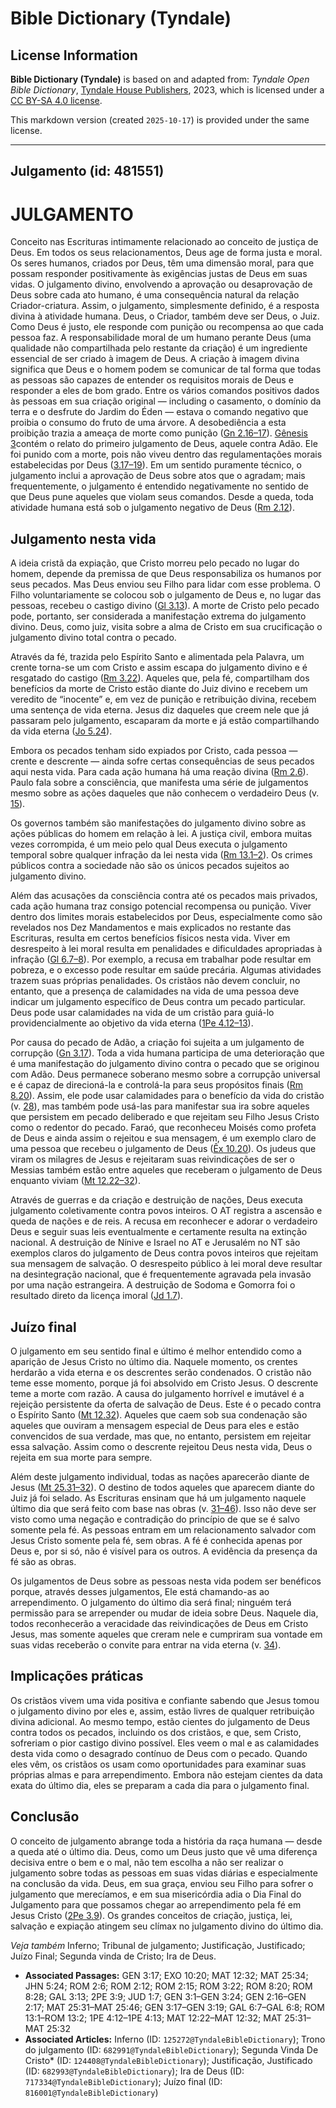 # Bible Dictionary (Tyndale)

## License Information

**Bible Dictionary (Tyndale)** is based on and adapted from: _Tyndale Open Bible Dictionary_, [Tyndale House Publishers](https://tyndaleopenresources.com/), 2023, which is licensed under a [CC BY-SA 4.0 license](https://creativecommons.org/licenses/by-sa/4.0/legalcode.en).

This markdown version (created `2025-10-17`) is provided under the same license.



--------------------------------

## Julgamento (id: 481551)

JULGAMENTO
==========

Conceito nas Escrituras intimamente relacionado ao conceito de justiça de Deus. Em todos os seus relacionamentos, Deus age de forma justa e moral. Os seres humanos, criados por Deus, têm uma dimensão moral, para que possam responder positivamente às exigências justas de Deus em suas vidas. O julgamento divino, envolvendo a aprovação ou desaprovação de Deus sobre cada ato humano, é uma consequência natural da relação Criador\-criatura. Assim, o julgamento, simplesmente definido, é a resposta divina à atividade humana. Deus, o Criador, também deve ser Deus, o Juiz. Como Deus é justo, ele responde com punição ou recompensa ao que cada pessoa faz. A responsabilidade moral de um humano perante Deus (uma qualidade não compartilhada pelo restante da criação) é um ingrediente essencial de ser criado à imagem de Deus. A criação à imagem divina significa que Deus e o homem podem se comunicar de tal forma que todas as pessoas são capazes de entender os requisitos morais de Deus e responder a eles de bom grado. Entre os vários comandos positivos dados às pessoas em sua criação original — including o casamento, o domínio da terra e o desfrute do Jardim do Éden — estava o comando negativo que proibia o consumo do fruto de uma árvore. A desobediência a esta proibição trazia a ameaça de morte como punição ([Gn 2\.16–17](https://ref.ly/Gen2:16-Gen2:17)). [Gênesis 3](https://ref.ly/Gen3:1-Gen3:24)contém o relato do primeiro julgamento de Deus, aquele contra Adão. Ele foi punido com a morte, pois não viveu dentro das regulamentações morais estabelecidas por Deus ([3\.17–19](https://ref.ly/Gen3:17-Gen3:19)). Em um sentido puramente técnico, o julgamento inclui a aprovação de Deus sobre atos que o agradam; mais frequentemente, o julgamento é entendido negativamente no sentido de que Deus pune aqueles que violam seus comandos. Desde a queda, toda atividade humana está sob o julgamento negativo de Deus ([Rm 2\.12](https://ref.ly/Rom2:12)).

Julgamento nesta vida
---------------------

A ideia cristã da expiação, que Cristo morreu pelo pecado no lugar do homem, depende da premissa de que Deus responsabiliza os humanos por seus pecados. Mas Deus enviou seu Filho para lidar com esse problema. O Filho voluntariamente se colocou sob o julgamento de Deus e, no lugar das pessoas, recebeu o castigo divino ([Gl 3\.13](https://ref.ly/Gal3:13)). A morte de Cristo pelo pecado pode, portanto, ser considerada a manifestação extrema do julgamento divino. Deus, como juiz, visita sobre a alma de Cristo em sua crucificação o julgamento divino total contra o pecado.

Através da fé, trazida pelo Espírito Santo e alimentada pela Palavra, um crente torna\-se um com Cristo e assim escapa do julgamento divino e é resgatado do castigo ([Rm 3\.22](https://ref.ly/Rom3:22)). Aqueles que, pela fé, compartilham dos benefícios da morte de Cristo estão diante do Juiz divino e recebem um veredito de “inocente” e, em vez de punição e retribuição divina, recebem uma sentença de vida eterna. Jesus diz daqueles que creem nele que já passaram pelo julgamento, escaparam da morte e já estão compartilhando da vida eterna ([Jo 5\.24](https://ref.ly/John5:24)).

Embora os pecados tenham sido expiados por Cristo, cada pessoa — crente e descrente — ainda sofre certas consequências de seus pecados aqui nesta vida. Para cada ação humana há uma reação divina ([Rm 2\.6](https://ref.ly/Rom2:6)). Paulo fala sobre a consciência, que manifesta uma série de julgamentos mesmo sobre as ações daqueles que não conhecem o verdadeiro Deus (v. [15](https://ref.ly/Rom2:15)).

Os governos também são manifestações do julgamento divino sobre as ações públicas do homem em relação à lei. A justiça civil, embora muitas vezes corrompida, é um meio pelo qual Deus executa o julgamento temporal sobre qualquer infração da lei nesta vida ([Rm 13\.1–2](https://ref.ly/Rom13:1-Rom13:2)). Os crimes públicos contra a sociedade não são os únicos pecados sujeitos ao julgamento divino.

Além das acusações da consciência contra até os pecados mais privados, cada ação humana traz consigo potencial recompensa ou punição. Viver dentro dos limites morais estabelecidos por Deus, especialmente como são revelados nos Dez Mandamentos e mais explicados no restante das Escrituras, resulta em certos benefícios físicos nesta vida. Viver em desrespeito à lei moral resulta em penalidades e dificuldades apropriadas à infração ([Gl 6\.7–8](https://ref.ly/Gal6:7-Gal6:8)). Por exemplo, a recusa em trabalhar pode resultar em pobreza, e o excesso pode resultar em saúde precária. Algumas atividades trazem suas próprias penalidades. Os cristãos não devem concluir, no entanto, que a presença de calamidades na vida de uma pessoa deve indicar um julgamento específico de Deus contra um pecado particular. Deus pode usar calamidades na vida de um cristão para guiá\-lo providencialmente ao objetivo da vida eterna ([1Pe 4\.12–13](https://ref.ly/1Pet4:12-1Pet4:13)).

Por causa do pecado de Adão, a criação foi sujeita a um julgamento de corrupção ([Gn 3\.17](https://ref.ly/Gen3:17)). Toda a vida humana participa de uma deterioração que é uma manifestação do julgamento divino contra o pecado que se originou com Adão. Deus permanece soberano mesmo sobre a corrupção universal e é capaz de direcioná\-la e controlá\-la para seus propósitos finais ([Rm 8\.20](https://ref.ly/Rom8:20)). Assim, ele pode usar calamidades para o benefício da vida do cristão (v. [28](https://ref.ly/Rom8:28)), mas também pode usá\-las para manifestar sua ira sobre aqueles que persistem em pecado deliberado e que rejeitam seu Filho Jesus Cristo como o redentor do pecado. Faraó, que reconheceu Moisés como profeta de Deus e ainda assim o rejeitou e sua mensagem, é um exemplo claro de uma pessoa que recebeu o julgamento de Deus ([Êx 10\.20](https://ref.ly/Exod10:20)). Os judeus que viram os milagres de Jesus e rejeitaram suas reivindicações de ser o Messias também estão entre aqueles que receberam o julgamento de Deus enquanto viviam ([Mt 12\.22–32](https://ref.ly/Matt12:22-Matt12:32)).

Através de guerras e da criação e destruição de nações, Deus executa julgamento coletivamente contra povos inteiros. O AT registra a ascensão e queda de nações e de reis. A recusa em reconhecer e adorar o verdadeiro Deus e seguir suas leis eventualmente e certamente resulta na extinção nacional. A destruição de Nínive e Israel no AT e Jerusalém no NT são exemplos claros do julgamento de Deus contra povos inteiros que rejeitam sua mensagem de salvação. O desrespeito público à lei moral deve resultar na desintegração nacional, que é frequentemente agravada pela invasão por uma nação estrangeira. A destruição de Sodoma e Gomorra foi o resultado direto da licença imoral ([Jd 1\.7](https://ref.ly/Jude1:7)).

Juízo final
-----------

O julgamento em seu sentido final e último é melhor entendido como a aparição de Jesus Cristo no último dia. Naquele momento, os crentes herdarão a vida eterna e os descrentes serão condenados. O cristão não teme esse momento, porque já foi absolvido em Cristo Jesus. O descrente teme a morte com razão. A causa do julgamento horrível e imutável é a rejeição persistente da oferta de salvação de Deus. Este é o pecado contra o Espírito Santo ([Mt 12\.32](https://ref.ly/Matt12:32)). Aqueles que caem sob sua condenação são aqueles que ouviram a mensagem especial de Deus para eles e estão convencidos de sua verdade, mas que, no entanto, persistem em rejeitar essa salvação. Assim como o descrente rejeitou Deus nesta vida, Deus o rejeita em sua morte para sempre.

Além deste julgamento individual, todas as nações aparecerão diante de Jesus ([Mt 25\.31–32](https://ref.ly/Matt25:31-Matt25:32)). O destino de todos aqueles que aparecem diante do Juiz já foi selado. As Escrituras ensinam que há um julgamento naquele último dia que será feito com base nas obras (v. [31–46](https://ref.ly/Matt25:31-Matt25:46)). Isso não deve ser visto como uma negação e contradição do princípio de que se é salvo somente pela fé. As pessoas entram em um relacionamento salvador com Jesus Cristo somente pela fé, sem obras. A fé é conhecida apenas por Deus e, por si só, não é visível para os outros. A evidência da presença da fé são as obras.

Os julgamentos de Deus sobre as pessoas nesta vida podem ser benéficos porque, através desses julgamentos, Ele está chamando\-as ao arrependimento. O julgamento do último dia será final; ninguém terá permissão para se arrepender ou mudar de ideia sobre Deus. Naquele dia, todos reconhecerão a veracidade das reivindicações de Deus em Cristo Jesus, mas somente aqueles que creram nele e cumpriram sua vontade em suas vidas receberão o convite para entrar na vida eterna (v. [34](https://ref.ly/Matt25:34)).

Implicações práticas
--------------------

Os cristãos vivem uma vida positiva e confiante sabendo que Jesus tomou o julgamento divino por eles e, assim, estão livres de qualquer retribuição divina adicional. Ao mesmo tempo, estão cientes do julgamento de Deus contra todos os pecados, incluindo os dos cristãos, e que, sem Cristo, sofreriam o pior castigo divino possível. Eles veem o mal e as calamidades desta vida como o desagrado contínuo de Deus com o pecado. Quando eles vêm, os cristãos os usam como oportunidades para examinar suas próprias almas e para arrependimento. Embora não estejam cientes da data exata do último dia, eles se preparam a cada dia para o julgamento final.

Conclusão
---------

O conceito de julgamento abrange toda a história da raça humana — desde a queda até o último dia. Deus, como um Deus justo que vê uma diferença decisiva entre o bem e o mal, não tem escolha a não ser realizar o julgamento sobre todas as pessoas em suas vidas diárias e especialmente na conclusão da vida. Deus, em sua graça, enviou seu Filho para sofrer o julgamento que merecíamos, e em sua misericórdia adia o Dia Final do Julgamento para que possamos chegar ao arrependimento pela fé em Jesus Cristo ([2Pe 3\.9](https://ref.ly/2Pet3:9)). Os grandes conceitos de criação, justiça, lei, salvação e expiação atingem seu clímax no julgamento divino do último dia.

*Veja também* Inferno; Tribunal de julgamento; Justificação, Justificado; Juízo Final; Segunda vinda de Cristo; Ira de Deus.

* **Associated Passages:** GEN 3:17; EXO 10:20; MAT 12:32; MAT 25:34; JHN 5:24; ROM 2:6; ROM 2:12; ROM 2:15; ROM 3:22; ROM 8:20; ROM 8:28; GAL 3:13; 2PE 3:9; JUD 1:7; GEN 3:1–GEN 3:24; GEN 2:16–GEN 2:17; MAT 25:31–MAT 25:46; GEN 3:17–GEN 3:19; GAL 6:7–GAL 6:8; ROM 13:1–ROM 13:2; 1PE 4:12–1PE 4:13; MAT 12:22–MAT 12:32; MAT 25:31–MAT 25:32
* **Associated Articles:** Inferno (ID: `125272@TyndaleBibleDictionary`); Trono do julgamento (ID: `682991@TyndaleBibleDictionary`); Segunda Vinda De Cristo* (ID: `124408@TyndaleBibleDictionary`); Justificação, Justificado (ID: `682993@TyndaleBibleDictionary`); Ira de Deus (ID: `717334@TyndaleBibleDictionary`); Juízo final (ID: `816001@TyndaleBibleDictionary`)

